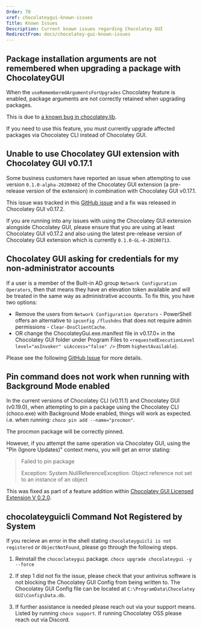 ```yaml
---
Order: 70
xref: chocolateygui-known-issues
Title: Known Issues
Description: Current known issues regarding Chocolatey GUI
RedirectFrom: docs/chocolatey-gui-known-issues
---
```


## Package installation arguments are not remembered when upgrading a package with ChocolateyGUI

When the `useRememberedArgumentsForUpgrades` Chocolatey feature is enabled, package arguments are not correctly retained when upgrading packages.

This is due to [a known bug in chocolatey.lib](https://github.com/chocolatey/choco/issues/2886).

If you need to use this feature, you must currently upgrade affected packages via Chocolatey CLI instead of Chocolatey GUI.

## Unable to use Chocolatey GUI extension with Chocolatey GUI v0.17.1

Some business customers have reported an issue when attempting to use version `0.1.0-alpha-20200402` of the Chocolatey GUI extension (a pre-release version of the extension) in combination with Chocolatey GUI v0.17.1.

This issue was tracked in this [GitHub issue](https://github.com/chocolatey/ChocolateyGUI/issues/785) and a fix was released in Chocolatey GUI v0.17.2.

If you are running into any issues with using the Chocolatey GUI extension alongside Chocolatey GUI, please ensure that you are using at least Chocolatey GUI v0.17.2 and also using the latest pre-release version of Chocolatey GUI extension which is currently `0.1.0-GL-4-20200713`.

## Chocolatey GUI asking for credentials for my non-administrator accounts

If a user is a member of the Built-in AD group `Network Configuration Operators`, then that means they have an elevation token available and will be treated in the same way as administrative accounts. To fix this, you have two options:

* Remove the users from `Network Configuration Operators` - PowerShell offers an alternative to `ipconfig /flushdns` that does not require admin permissions - `Clear-DnsClientCache`.
* OR change the ChocolateyGui.exe.manifest file in v0.17.0+ in the Chocolatey GUI folder under Program Files to `<requestedExecutionLevel level="asInvoker" uiAccess="false" />` (from `highestAvailable`).

Please see the following [GitHub Issue](https://github.com/chocolatey/ChocolateyGUI/issues/629) for more details.

## Pin command does not work when running with Background Mode enabled

In the current versions of Chocolatey CLI (v0.11.1) and Chocolatey GUI (v0.19.0), when attempting to pin a package using the Chocolatey CLI (choco.exe) with Background Mode enabled, things will work as expected.  i.e. when running: `choco pin add --name="procmon"`.

The procmon package will be correctly pinned.

However, if you attempt the same operation via Chocolatey GUI, using the "Pin (Ignore Updates)" context menu, you will get an error stating:

> Failed to pin package
>
> Exception: System.NullReferenceException: Object reference not set to an instance of an object

This was fixed as part of a feature addition within [Chocolatey GUI Licensed Extension V 0.2.0](xref:chocolatey-gui-licensed-extension-release-notes#march-9-2021).

## chocolateyguicli Command Not Registered by System

If you recieve an error in the shell stating `chocolateyguicli is not registered` or `ObjectNotFound`, please go through the following steps.

1. Reinstall the `chococlateygui` package. `choco upgrade chocolateygui -y --force`

1. If step 1 did not fix the issue, please check that your antivirus software is not blocking the Chocolatey GUI Config from being written to. The Chocolatey GUI Config file can be located at `C:\ProgramData\Chocolatey GUI\Config\Data.db`.

1. If further assistance is needed please reach out via your support means. Listed by running `choco support`. If running Chocolatey OSS please reach out via Discord.
